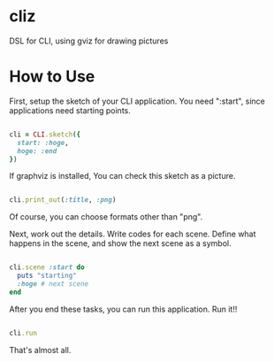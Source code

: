 cliz
====

DSL for CLI, using gviz for drawing pictures

How to Use
====

First, setup the sketch of your CLI application.
You need ":start", since applications need starting points.

```rb

cli = CLI.sketch({
  start: :hoge,
  hoge: :end
})

```

If graphviz is installed, You can check this sketch as a picture.

```rb

cli.print_out(:title, :png)

```

Of course, you can choose formats other than "png".

Next, work out the details.
Write codes for each scene. Define what happens in the scene, and show the next scene as a symbol.

```rb

cli.scene :start do
  puts "starting"
  :hoge # next scene
end

```

After you end these tasks, you can run this application.
Run it!!

```rb

cli.run

```

That's almost all.
